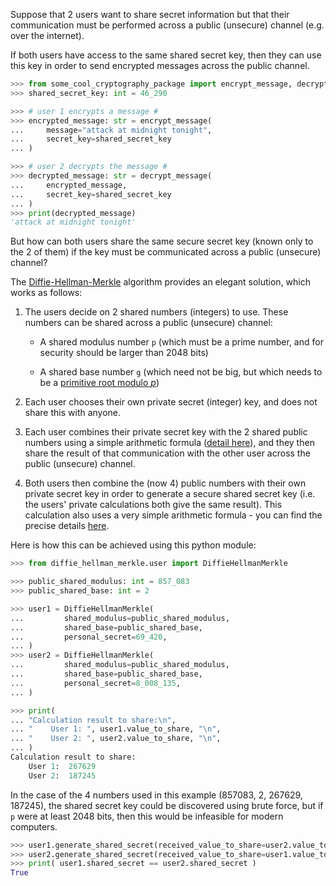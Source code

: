 
Suppose that 2 users want to share secret information but that their communication must be performed across a public (unsecure) channel (e.g. over the internet).

If both users have access to the same shared secret key, then they can use this key in order to send encrypted messages across the public channel. 

```python 
>>> from some_cool_cryptography_package import encrypt_message, decrypt_message
>>> shared_secret_key: int = 46_290 

>>> # user 1 encrypts a message #
>>> encrypted_message: str = encrypt_message(
...     message="attack at midnight tonight", 
...     secret_key=shared_secret_key
... )

>>> # user 2 decrypts the message #
>>> decrypted_message: str = decrypt_message(
...     encrypted_message, 
...     secret_key=shared_secret_key
... )
>>> print(decrypted_message)
'attack at midnight tonight'
```

But how can both users share the same secure secret key (known only to the 2 of them) if the key must be communicated across a public (unsecure) channel?

The [Diffie-Hellman-Merkle](https://en.wikipedia.org/wiki/Diffie-Hellman_key_exchange) algorithm provides an elegant solution, which works as follows:

1. The users decide on 2 shared numbers (integers) to use. These numbers can be shared across a public (unsecure) channel:

    * A shared modulus number `p` (which must be a prime number, and for security should be larger than 2048 bits)

    * A shared base number `g` (which need not be big, but which needs to be a [primitive root modulo *p*](https://en.wikipedia.org/wiki/Primitive_root_modulo_n))

2. Each user chooses their own private secret (integer) key, and does not share this with anyone. 

3. Each user combines their private secret key with the 2 shared public numbers using a simple arithmetic formula ([detail here](https://en.wikipedia.org/wiki/Diffie–Hellman_key_exchange#Cryptographic_explanation)), and they then share the result of that communication with the other user across the public (unsecure) channel.

4. Both users then combine the (now 4) public numbers with their own private secret key in order to generate a secure shared secret key (i.e. the users' private calculations both give the same result). This calculation also uses a very simple arithmetic formula - you can find the precise details [here](https://en.wikipedia.org/wiki/Diffie–Hellman_key_exchange#Cryptographic_explanation).

Here is how this can be achieved using this python module:

```python
>>> from diffie_hellman_merkle.user import DiffieHellmanMerkle

>>> public_shared_modulus: int = 857_083
>>> public_shared_base: int = 2

>>> user1 = DiffieHellmanMerkle(
...         shared_modulus=public_shared_modulus,
...         shared_base=public_shared_base,
...         personal_secret=69_420,
... )
>>> user2 = DiffieHellmanMerkle(
...         shared_modulus=public_shared_modulus,
...         shared_base=public_shared_base,
...         personal_secret=8_008_135,
... )

>>> print(
... "Calculation result to share:\n",
... "    User 1: ", user1.value_to_share, "\n",
... "    User 2: ", user2.value_to_share, "\n",
... )
Calculation result to share:
    User 1:  267629 
    User 2:  187245
```

In the case of the 4 numbers used in this example (857083, 2, 267629, 187245), the shared secret key could be discovered using brute force, but if `p` were at least 2048 bits, then this would be infeasible for modern computers.

```python
>>> user1.generate_shared_secret(received_value_to_share=user2.value_to_share)
>>> user2.generate_shared_secret(received_value_to_share=user1.value_to_share)
>>> print( user1.shared_secret == user2.shared_secret )
True
```